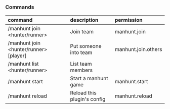 ### Commands

| command | description | permission |
| :------ | :---------- | :--------- |
|/manhunt join <hunter/runner>              |Join team            |manhunt.join       |
|/manhunt join <hunter/runner> [player]     |Put someone into team|manhunt.join.others|
|/manhunt list <hunter/runner>              |List team members    |
|/manhunt start|Start a manhunt game        |manhunt.start        |
|/manhunt reload|Reload this plugin's config|manhunt.reload       |